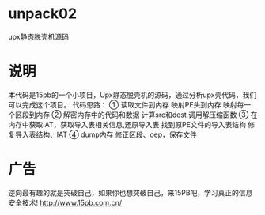 # unpack02
upx静态脱壳机源码

# 说明
本代码是15pb的一个小项目，Upx静态脱壳机的源码，通过分析upx壳代码，我们可以完成这个项目。
代码思路：
① 读取文件到内存
映射PE头到内存
映射每一个区段到内存
② 解密内存中的代码和数据
计算src和dest
调用解压缩函数
③ 在内存中获取IAT，获取导入表相关信息,还原导入表
找到原PE文件的导入表结构
修复导入表结构、IAT
④ dump内存
修正区段、oep，保存文件

# 广告
逆向最有趣的就是突破自己，如果你也想突破自己，来15PB吧，学习真正的信息安全技术! http://www.15pb.com.cn/
